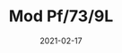 ---
title: "Mod Pf/73/9L"
image_primary: "img/mod9.jpg"
description: "The%20Mod%20seeks%20its%20inspiration%20in%20the%20flora%20kingdom%2C%20as%20it%20can%20be%20grouped%20to%20form%20a%20garden%20of%20possibilities%20through%20the%20finishes%20of%20the%20clusters%20of%20flowers.%20The%20petals%20of%20its%20flowers%20are%20customizable%2C%20being%20able%20to%20adapt%20to%20almost%20all%20types%20of%20materials%2C%20Plates%20smooth%2C%20perforated%2C%20deployed%20or%20drawn%20and%20laser%20cut%20according%20to%20the%20agenda%20you%20want%20to%20use.%20They%20also%20accept%20natural%20materials%2C%20such%20as%20wood%20panels%20or%20natural%20fibers%20such%20as%20raffia%20and%20if%20we%20let%20our%20imagination%20fly%2C%20we%20can%20sew%20or%20crochet%20them%20with%20colored%20thread."
designer: "Lázaro Rosa-Violán"
tags: 
  - "Bover"
  - "Indoor"
  - "Pendant"
  - "New"
  - "Ceiling"
  - "Indoor Lamps"
href: "https://www.bover.es/en/lamp/mod-pf-73-9l/"
category: "indoor-lamps"
subtitle: ""
manufacturer: "Bover"
slug: "/manufacturers/bover/indoor-lamps/lazaro-rosa-violan-mod-pf-73-9-l"
date: "2021-02-17"
---